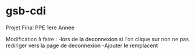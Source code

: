 # gsb-cdi
Projet Final PPE 1ere Année

Modification à faire : 
-lors de la deconnexion si l'on clique sur non ne pas rediriger vers la page de deconnexion
-Ajouter le remplacent
